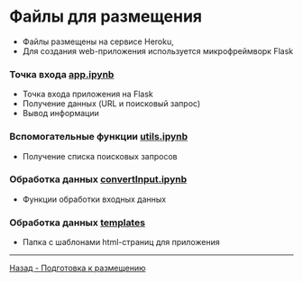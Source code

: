 # Файлы для размещения

- Файлы размещены на сервисе Heroku,
- Для создания web-приложения используется микрофреймворк Flask


### Точка входа <a href="app.ipynb">app.ipynb</a>

- Точка входа приложения на Flask
- Получение данных (URL и поисковый запрос)
- Вывод информации

### Вспомогательные функции <a href="utils.ipynb">utils.ipynb</a>

- Получение списка поисковых запросов

### Обработка данных <a href="convertInput.ipynb">convertInput.ipynb</a>

- Функции обработки входных данных

### Обработка данных <a href="templates">templates</a>

- Папка с шаблонами html-страниц для приложения

<hr>

<a href='../prepareToDeploy'>Назад - Подготовка к размещению</a> <br>
